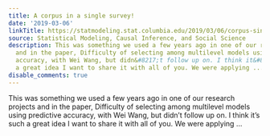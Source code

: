 ```yaml
---
title: A corpus in a single survey!
date: '2019-03-06'
linkTitle: https://statmodeling.stat.columbia.edu/2019/03/06/corpus-single-survey/
source: Statistical Modeling, Causal Inference, and Social Science
description: This was something we used a few years ago in one of our research projects
  and in the paper, Difficulty of selecting among multilevel models using predictive
  accuracy, with Wei Wang, but didn&#8217;t follow up on. I think it&#8217;s such
  a great idea I want to share it with all of you. We were applying ...
disable_comments: true
---
```

This was something we used a few years ago in one of our research projects and in the paper, Difficulty of selecting among multilevel models using predictive accuracy, with Wei Wang, but didn&#8217;t follow up on. I think it&#8217;s such a great idea I want to share it with all of you. We were applying ...
